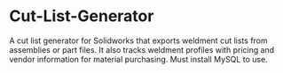 # Cut-List-Generator

A cut list generator for Solidworks that exports weldment cut lists from assemblies or part files. It also tracks weldment profiles with pricing and vendor information for material purchasing. Must install MySQL to use.
